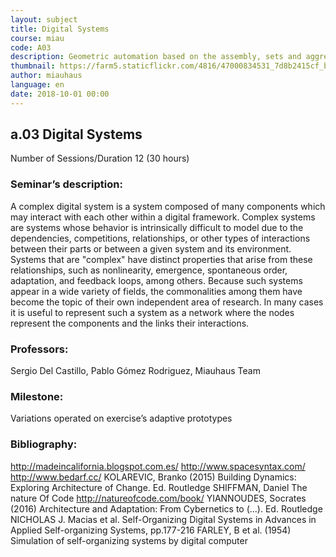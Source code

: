 ```yaml
---
layout: subject
title: Digital Systems
course: miau
code: A03
description: Geometric automation based on the assembly, sets and aggregation of related components conforming complex communities of entities. Case studies of procedural routines, cellular automata, emerging environments and multiagent systems. Advanced Parametrization of Prototypes
thumbnail: https://farm5.staticflickr.com/4816/47000834531_7d8b2415cf_b.jpg
author: miauhaus
language: en
date: 2018-10-01 00:00
---
```

## a.03 Digital Systems
Number of Sessions/Duration 12 (30 hours)

### Seminar’s description:
A complex digital system is a system composed of many components which may interact with each other within a digital framework. Complex systems are systems whose behavior is intrinsically difficult to model due to the dependencies, competitions, relationships, or other types of interactions between their parts or between a given system and its environment. Systems that are "complex" have distinct properties that arise from these relationships, such as nonlinearity, emergence, spontaneous order, adaptation, and feedback loops, among others. Because such systems appear in a wide variety of fields, the commonalities among them have become the topic of their own independent area of research. In many cases it is useful to represent such a system as a network where the nodes represent the components and the links their interactions.

### Professors:
Sergio Del Castillo, Pablo Gómez Rodriguez, Miauhaus Team

### Milestone:
Variations operated on exercise’s adaptive prototypes

### Bibliography:
http://madeincalifornia.blogspot.com.es/
http://www.spacesyntax.com/
http://www.bedarf.cc/
KOLAREVIC, Branko (2015) Building Dynamics: Exploring Architecture of Change. Ed. Routledge
SHIFFMAN, Daniel The nature Of Code http://natureofcode.com/book/
YIANNOUDES, Socrates (2016) Architecture and Adaptation: From Cybernetics to (...). Ed. Routledge
NICHOLAS J. Macias et al. Self-Organizing Digital Systems in Advances in Applied Self-organizing
Systems, pp.177-216
FARLEY, B et al. (1954) Simulation of self-organizing systems by digital computer

